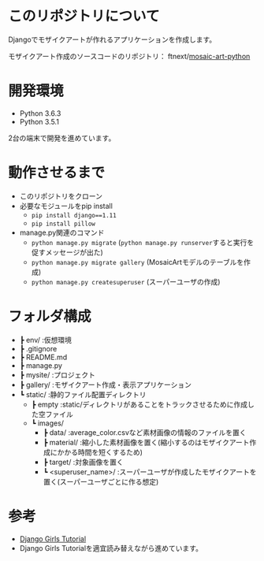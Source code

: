 # このリポジトリについて
Djangoでモザイクアートが作れるアプリケーションを作成します。

モザイクアート作成のソースコードのリポジトリ：
ftnext/[mosaic-art-python](https://github.com/ftnext/mosaic-art-python)

# 開発環境
* Python 3.6.3
* Python 3.5.1

2台の端末で開発を進めています。

# 動作させるまで
* このリポジトリをクローン
* 必要なモジュールをpip install
  * `pip install django==1.11`
  * `pip install pillow`
* manage.py関連のコマンド
  * `python manage.py migrate` (`python manage.py runserver`すると実行を促すメッセージが出た)
  * `python manage.py migrate gallery` (MosaicArtモデルのテーブルを作成)
  * `python manage.py createsuperuser` (スーパーユーザの作成)

# フォルダ構成
* ┣ env/ :仮想環境
* ┣ .gitignore
* ┣ README.md
* ┣ manage.py
* ┣ mysite/ :プロジェクト
* ┣ gallery/ :モザイクアート作成・表示アプリケーション
* ┗ static/ :静的ファイル配置ディレクトリ
  * ┣ empty :static/ディレクトリがあることをトラックさせるために作成した空ファイル
  * ┗ images/
    * ┣ data/ :average_color.csvなど素材画像の情報のファイルを置く
    * ┣ material/ :縮小した素材画像を置く(縮小するのはモザイクアート作成にかかる時間を短くするため)
    * ┣ target/ :対象画像を置く
    * ┗ <superuser_name>/ :スーパーユーザが作成したモザイクアートを置く(スーパーユーザごとに作る想定)

# 参考
* [Django Girls Tutorial](https://djangogirlsjapan.gitbooks.io/workshop_tutorialjp/)
* Django Girls Tutorialを適宜読み替えながら進めています。
